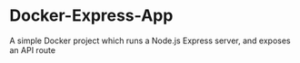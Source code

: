 # Docker-Express-App
A simple Docker project which runs a Node.js Express server, and exposes an API route
